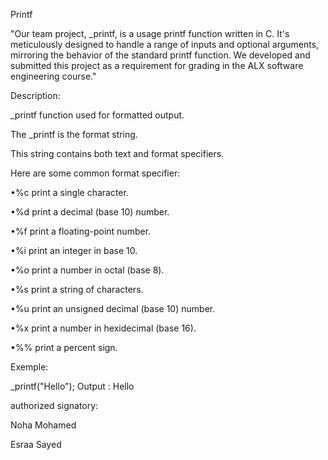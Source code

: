 Printf

"Our team project, _printf, is a usage printf function written in C. 
It's meticulously designed to handle a range of inputs and optional arguments,
mirroring the behavior of the standard printf function.
We developed and submitted this project as a requirement for
grading in the ALX software engineering course."

Description:

_printf function used for formatted output.


The _printf is the format string.

This string contains both text and format specifiers.

 Here are some common format specifier:

•%c print a single character.

•%d print a decimal (base 10) number.

•%f print a floating-point number.

•%i print an integer in base 10.

•%o print a number in octal (base 8).

•%s print a string of characters.

•%u print an unsigned decimal (base 10) number.

•%x print a number in hexidecimal (base 16).

•%% print a percent sign.

Exemple:


_printf("Hello");
Output : Hello


authorized signatory:


Noha Mohamed

Esraa Sayed
